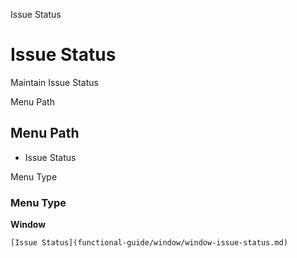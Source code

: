 
Issue Status
# Issue Status


Maintain Issue Status

Menu Path
## Menu Path



- Issue Status

Menu Type
### Menu Type

**Window**


```
[Issue Status](functional-guide/window/window-issue-status.md)
```